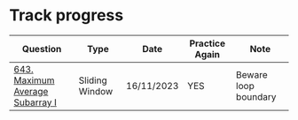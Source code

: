# Track progress
|Question                 | Type         | Date           | Practice Again | Note
| ---------------------- | ------------- |  ------------- | -------------  | ------------- | 
|[643. Maximum Average Subarray I](https://leetcode.com/problems/maximum-average-subarray-i) | Sliding Window | 16/11/2023 | YES | Beware loop boundary |  
